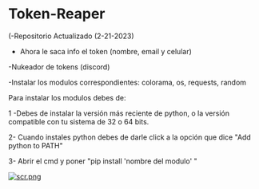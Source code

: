 # Token-Reaper

(-Repositorio Actualizado (2-21-2023)

- Ahora le saca info el token (nombre, email y celular)  




-Nukeador de tokens (discord)

-Instalar los modulos correspondientes: colorama, os, requests, random

Para instalar los modulos debes de: 

1 -Debes de instalar la versión más reciente de python, o la versión compatible con tu sistema de 32 o 64 bits. 

2- Cuando instales python debes de darle click a la opción que dice "Add python to PATH" 

3- Abrir el cmd y poner "pip install 'nombre del modulo' " 

[![scr.png](https://i.postimg.cc/NGncgD8R/scr.png)](https://postimg.cc/jCy9czFj)
